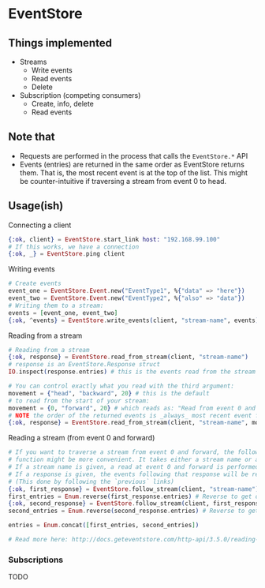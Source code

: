 # EventStore

## Things implemented

- Streams
    - Write events
    - Read events
    - Delete
- Subscription (competing consumers)
    - Create, info, delete
    - Read events

## Note that

- Requests are performed in the process that calls the `EventStore.*` API
- Events (entries) are returned in the same order as EventStore returns them.
  That is, the most recent event is at the top of the list. This might be
  counter-intuitive if traversing a stream from event 0 to head.

## Usage(ish)

Connecting a client

```elixir
{:ok, client} = EventStore.start_link host: "192.168.99.100"
# If this works, we have a connection
{:ok, _} = EventStore.ping client
```

Writing events

```elixir
# Create events
event_one = EventStore.Event.new("EventType1", %{"data" => "here"})
event_two = EventStore.Event.new("EventType2", %{"also" => "data"})
# Writing them to a stream:
events = [event_one, event_two]
{:ok, ^events} = EventStore.write_events(client, "stream-name", events)
```

Reading from a stream

```elixir
# Reading from a stream
{:ok, response} = EventStore.read_from_stream(client, "stream-name")
# response is an EventStore.Response struct
IO.inspect(response.entries) # this is the events read from the stream
```

```elixir
# You can control exactly what you read with the third argument:
movement = {"head", "backward", 20} # this is the default
# to read from the start of your stream:
movement = {0, "forward", 20} # which reads as: "Read from event 0 and forward 20 events"
# NOTE the order of the returned events is _always_ most recent event first
{:ok, response} = EventStore.read_from_stream(client, "stream-name", movement)
```

Reading a stream (from event 0 and forward)

```elixir
# If you want to traverse a stream from event 0 and forward, the follow_stream
# function might be more convenient. It takes either a stream name or a response struct.
# If a stream name is given, a read at event 0 and forward is performed.
# If a response is given, the events following that response will be read.
# (This done by following the `previous` links)
{:ok, first_response} = EventStore.follow_stream(client, "stream-name")
first_entries = Enum.reverse(first_response.entries) # Reverse to get oldest event at the top
{:ok, second_response} = EventStore.follow_stream(client, first_response)
second_entries = Enum.reverse(second_response.entries) # Reverse to get oldest event at the top

entries = Enum.concat([first_entries, second_entries])

# Read more here: http://docs.geteventstore.com/http-api/3.5.0/reading-streams/
```

### Subscriptions

TODO
